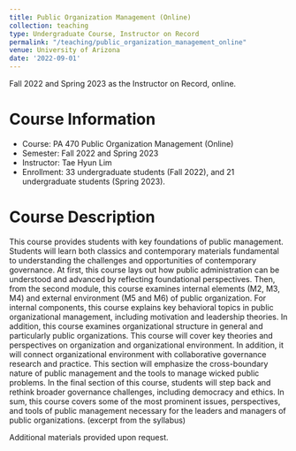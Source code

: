 ```yaml
---
title: Public Organization Management (Online)
collection: teaching
type: Undergraduate Course, Instructor on Record
permalink: "/teaching/public_organization_management_online"
venue: University of Arizona
date: '2022-09-01'
---
```


Fall 2022 and Spring 2023 as the Instructor on Record, online. 

Course Information
======
* Course: PA 470 Public Organization Management (Online)
* Semester: Fall 2022 and Spring 2023
* Instructor: Tae Hyun Lim 
* Enrollment:  33 undergraduate students (Fall 2022), and 21 undergraduate students (Spring 2023).

Course Description
======
This course provides students with key foundations of public management. Students will learn both classics and contemporary materials fundamental to understanding the challenges and opportunities of contemporary governance. At first, this course lays out how public  administration can be understood and advanced by reflecting foundational perspectives. Then, from the second module, this course examines internal elements (M2, M3, M4) and external environment (M5 and M6) of public organization. For internal components, this course explains key behavioral topics in public organizational management, including motivation and leadership theories. In addition, this course examines organizational structure in general and particularly public organizations. This course will cover key theories and perspectives on organization and organizational environment. In addition, it will connect organizational environment with collaborative governance research and practice. This section will emphasize the cross-boundary nature of public management and the tools to manage wicked public problems. In the final section of this course, students will step back and rethink broader governance challenges, including democracy and ethics. In sum, this course covers some of the most prominent issues, perspectives, and tools of public management necessary for the leaders and managers of public organizations. (excerpt from the syllabus)


Additional materials provided upon request.
